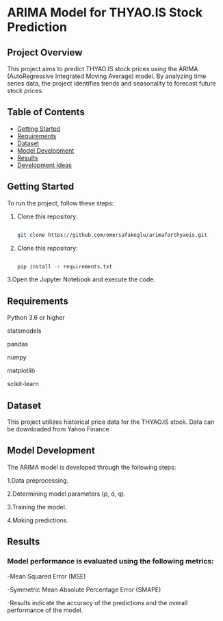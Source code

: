 # ARIMA Model for THYAO.IS Stock Prediction

## Project Overview

This project aims to predict THYAO.IS stock prices using the ARIMA (AutoRegressive Integrated Moving Average) model. By analyzing time series data, the project identifies trends and seasonality to forecast future stock prices.

## Table of Contents

- [Getting Started](#getting-started)
- [Requirements](#requirements)
- [Dataset](#dataset)
- [Model Development](#model-development)
- [Results](#results)
- [Development Ideas](#development-ideas)

## Getting Started

To run the project, follow these steps:
1. Clone this repository:  
   ```bash
   
   git clone https://github.com/omersafakoglu/arimaforthyaois.git
1. Clone this repository:  
   ```bash
   
   pip install -r requirements.txt

3.Open the Jupyter Notebook and execute the code.

## Requirements

Python 3.6 or higher

statsmodels

pandas

numpy

matplotlib

scikit-learn


## Dataset

This project utilizes historical price data for the THYAO.IS stock. Data can be downloaded from Yahoo Finance

## Model Development

The ARIMA model is developed through the following steps:

1.Data preprocessing.

2.Determining model parameters (p, d, q).

3.Training the model.

4.Making predictions.


## Results

### Model performance is evaluated using the following metrics:

-Mean Squared Error (MSE)

-Symmetric Mean Absolute Percentage Error (SMAPE)

-Results indicate the accuracy of the predictions and the overall performance of the model.


